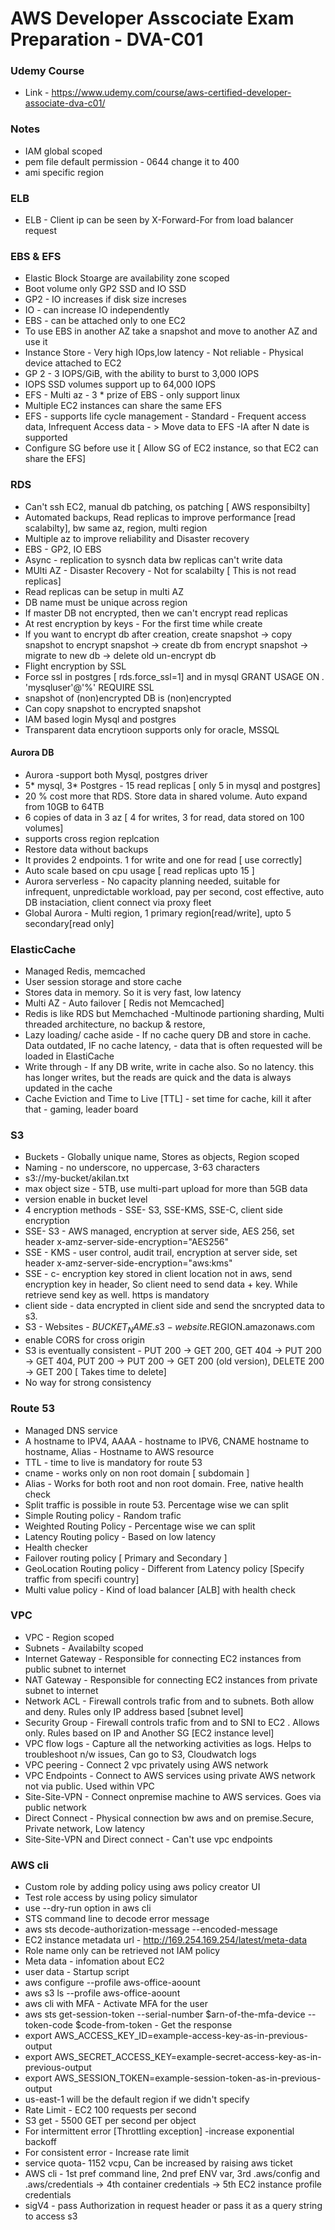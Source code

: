 # AWS Developer Asscociate Exam Preparation - DVA-C01

### Udemy Course

* Link - https://www.udemy.com/course/aws-certified-developer-associate-dva-c01/ 

### Notes
* IAM global scoped
* pem file default permission - 0644 change it to 400
* ami specific region

### ELB
* ELB - Client ip can be seen by X-Forward-For from load balancer request

### EBS & EFS
* Elastic Block Stoarge are  availability zone scoped
* Boot volume only GP2 SSD and IO SSD
* GP2 - IO increases if disk size increses
* IO - can increase IO independently 
* EBS - can be attached only to one EC2
* To use EBS in another AZ take a snapshot and move to another AZ and use it
* Instance Store - Very high IOps,low latency - Not reliable - Physical device attached to EC2
* GP 2 - 3 IOPS/GiB, with the ability to burst to 3,000 IOPS 
* IOPS SSD volumes support up to 64,000 IOPS 
* EFS - Multi az - 3 * prize of EBS - only support linux
* Multiple EC2 instances can share the same EFS
* EFS - supports life cycle management - Standard - Frequent access data, Infrequent Access data - > Move data to EFS -IA after N date is supported
* Configure SG before use it [ Allow SG of EC2 instance, so that EC2 can share the EFS]

### RDS 
* Can't ssh EC2, manual db patching, os patching [ AWS responsibilty]
* Automated backups, Read replicas to improve performance [read scalabilty], bw same az, region, multi region
* Multiple az to improve reliability and Disaster recovery
* EBS - GP2, IO EBS
* Async - replication to sysnch data bw replicas can't write data
* MUlti AZ - Disaster Recovery - Not for scalabilty [ This is not read replicas]
* Read replicas can be setup in multi AZ
* DB name must be unique across region
* If master DB not encrypted, then we can't encrypt read replicas
* At rest encryption by keys - For the first time while create
* If you want to encrypt db after creation, create snapshot -> copy snapshot to encrypt snapshot -> create db from encrypt snapshot -> migrate to new db -> delete old un-encrypt db
* Flight encryption by SSL
* Force ssl in postgres [ rds.force_ssl=1] and in mysql GRANT USAGE ON *.* 'mysqluser'@'%' REQUIRE SSL
* snapshot of (non)encrypted DB is (non)encrypted
* Can copy snapshot to encrypted snapshot
* IAM based login Mysql and postgres
* Transparent data encrytioon supports only for oracle, MSSQL

#### Aurora DB
* Aurora -support both Mysql, postgres driver
* 5* mysql, 3* Postgres - 15 read replicas [ only 5 in mysql and postgres]
* 20 % cost more that RDS. Store data in shared volume. Auto expand from 10GB to 64TB
* 6 copies of data in 3 az [ 4 for writes, 3 for read, data stored on 100 volumes]
* supports cross region replcation
* Restore data without backups 
* It provides 2 endpoints. 1 for write and one for read [ use correctly]
* Auto scale based on cpu usage [ read replicas upto 15 ]
* Aurora serverless - No capacity planning needed, suitable for infrequent, unpredictable workload, pay per second, cost effective, auto DB instaciation, client connect via proxy fleet
* Global Aurora - Multi region, 1 primary region[read/write], upto 5 secondary[read only]

### ElasticCache
* Managed Redis, memcached
* User session storage and store cache
* Stores data in memory. So it is very fast, low latency
* Multi AZ - Auto failover [ Redis not Memcached]
* Redis is like RDS but Memchached -Multinode partioning sharding, Multi threaded architecture, no backup & restore, 
* Lazy loading/ cache aside - If no cache query DB and store in cache. Data outdated, IF no cache latency, -  data that is often requested will be loaded in ElastiCache
* Write through - If any DB write, write in cache also. So no latency. this has longer writes, but the reads are quick and the data is always updated in the cache
* Cache Eviction and Time to Live [TTL] - set time for cache, kill it after that - gaming, leader board

### S3
* Buckets - Globally unique name, Stores as objects, Region scoped
* Naming - no underscore, no uppercase, 3-63 characters
* s3://my-bucket/akilan.txt
* max object size - 5TB, use multi-part upload for more than 5GB data
* version enable in bucket level
* 4 encryption methods - SSE- S3, SSE-KMS, SSE-C, client side encryption
* SSE- S3 - AWS managed, encryption at server side, AES 256, set header x-amz-server-side-encryption="AES256"
* SSE - KMS -  user control, audit trail, encryption at server side, set header x-amz-server-side-encryption="aws:kms"
* SSE - c- encryption key stored in client location not in aws, send encryption key in header, So client need to send data + key. While retrieve send key as well. https is mandatory
* client side - data encrypted in client side and send the sncrypted data to s3. 
* S3 - Websites - $BUCKET_NAME.s3-website.$REGION.amazonaws.com
* enable CORS for cross origin
* S3 is eventually consistent - PUT 200 -> GET 200, GET 404 -> PUT 200 -> GET 404, PUT 200 -> PUT 200 -> GET 200 (old version), DELETE 200 -> GET 200 [ Takes time to delete]
* No way for strong consistency

### Route 53
* Managed DNS service
* A hostname to IPV4, AAAA - hostname to IPV6, CNAME hostname to hostname, Alias - Hostname to AWS resource
* TTL - time to live is mandatory for route 53
* cname - works only on non root domain [ subdomain ]
* Alias - Works for both root and non root domain. Free, native health check
* Split traffic is possible in route 53. Percentage wise we can split
* Simple Routing policy - Random trafic
* Weighted Routing Policy - Percentage wise we can split
* Latency Routing policy - Based on low latency 
* Health checker
* Failover routing policy [ Primary and Secondary ]
* GeoLocation Routing policy - Different from Latency policy [Specify traffic from specifi country]
* Multi value policy - Kind of load balancer [ALB] with health check

### VPC
* VPC - Region scoped
* Subnets - Availabilty scoped
* Internet Gateway - Responsible for connecting EC2 instances from public subnet to internet
* NAT Gateway - Responsible for connecting EC2 instances from private subnet to internet
* Network ACL - Firewall controls trafic from and to subnets. Both allow and deny. Rules only IP address based [subnet level]
* Security Group -  Firewall controls trafic from and to SNI to EC2 . Allows only. Rules based on IP and Another SG [EC2 instance level]
* VPC flow logs - Capture all the networking activities as logs. Helps to troubleshoot n/w issues, Can go to S3, Cloudwatch logs
* VPC peering - Connect 2 vpc privately using AWS network
* VPC Endpoints - Connect to AWS services using private AWS network not via public. Used within VPC
* Site-Site-VPN - Connect onpremise machine to AWS services. Goes via public network
* Direct Connect - Physical connection bw aws and on premise.Secure, Private network, Low latency
* Site-Site-VPN and Direct connect - Can't use vpc endpoints

### AWS cli
* Custom role by adding policy using aws policy creator UI
* Test role access by using policy simulator
* use --dry-run option in aws cli
* STS command line to decode error message
* aws sts decode-authorization-message --encoded-message 
* EC2 instance metadata url - http://169.254.169.254/latest/meta-data
* Role name only can be retrieved not IAM policy
* Meta data - infomation about EC2
* user data - Startup script
* aws configure --profile aws-office-aoount
* aws s3 ls --profile aws-office-aoount
* aws cli with MFA - Activate MFA for the user
* aws sts get-session-token --serial-number $arn-of-the-mfa-device --token-code $code-from-token - Get the response
* export AWS_ACCESS_KEY_ID=example-access-key-as-in-previous-output
* export AWS_SECRET_ACCESS_KEY=example-secret-access-key-as-in-previous-output
* export AWS_SESSION_TOKEN=example-session-token-as-in-previous-output
* us-east-1 will be the default region if we didn't specify
* Rate Limit - EC2 100 requests per second
* S3 get - 5500 GET per second per object
* For intermittent error [Throttling exception] -increase exponential backoff
* For consistent error - Increase rate limit
* service quota- 1152 vcpu, Can be increased by raising aws ticket
* AWS cli - 1st pref command line, 2nd pref ENV var, 3rd .aws/config and .aws/credentials -> 4th container credentials -> 5th EC2 instance profile credentials
* sigV4 - pass Authorization in request header or pass it as a query string to access s3